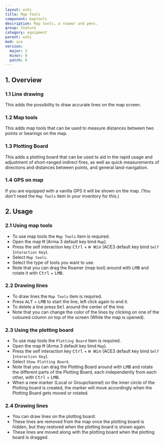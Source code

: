 ```yaml
---
layout: wiki
title: Map Tools
component: maptools
description: Map tools, a roamer and pens.
group: feature
category: equipment
parent: wiki
mod: ace
version:
  major: 3
  minor: 0
  patch: 0
---
```


## 1. Overview

### 1.1 Line drawing
This adds the possibility to draw accurate lines on the map screen.

### 1.2 Map tools
This adds map tools that can be used to measure distances between two points or bearings on the map.

### 1.3 Plotting Board
This adds a plotting board that can be used to aid in the rapid usage and adjustment of short-ranged indirect fires, as well as quick measurements of directions and distances between points, and general land-navigation.

### 1.4 GPS on map
If you are equipped with a vanilla GPS it will be shown on the map. (You don't need the `Map Tools` item in your inventory for this.)

## 2. Usage

### 2.1 Using map tools
- To use map tools the `Map Tools` item is required.
- Open the map <kbd>M</kbd> (Arma 3 default key bind `Map`).
- Press the self interaction key <kbd>Ctrl</kbd> + <kbd>⊞&nbsp;Win</kbd> (ACE3 default key bind `Self Interaction Key`).
- Select `Map tools`.
- Select the type of tools you want to use.
- Note that you can drag the Roamer (map tool) around with <kbd>LMB</kbd> and rotate it with <kbd>Ctrl</kbd> + <kbd>LMB</kbd>.

### 2.2 Drawing lines
- To draw lines the `Map Tools` item is required.
- Press <kbd>ALT</kbd> + <kbd>LMB</kbd> to start the line, left click again to end it.
- To delete a line press <kbd>Del</kbd> around the center of the line.
- Note that you can change the color of the lines by clicking on one of the coloured column on top of the screen (While the map is opened).

### 2.3 Using the plotting board
- To use map tools the `Plotting Board` item is required.
- Open the map <kbd>M</kbd> (Arma 3 default key bind `Map`).
- Press the self interaction key <kbd>Ctrl</kbd> + <kbd>⊞&nbsp;Win</kbd> (ACE3 default key bind `Self Interaction Key`).
- Select `Show Plotting Board`.
- Note that you can drag the Plotting Board around with <kbd>LMB</kbd> and rotate the different parts of the Plotting Board, each independently from each other, with <kbd>Ctrl</kbd> + <kbd>LMB</kbd>.
- When a new marker (Local or Groupchannel) on the inner circle of the Plotting board is created, the marker will move accordingly when the Plotting Board gets moved or rotated.

### 2.4 Drawing lines
- You can draw lines on the plotting board.
- These lines are removed from the map once the plotting board is hidden, but they restored when the plotting board is shown again.
- These lines are moved along with the plotting board when the plotting board is dragged.
